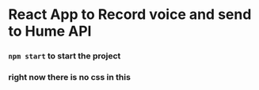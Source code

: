 # React App to Record voice and send to Hume API

### `npm start` to start the project


### right now there is no css in this 

